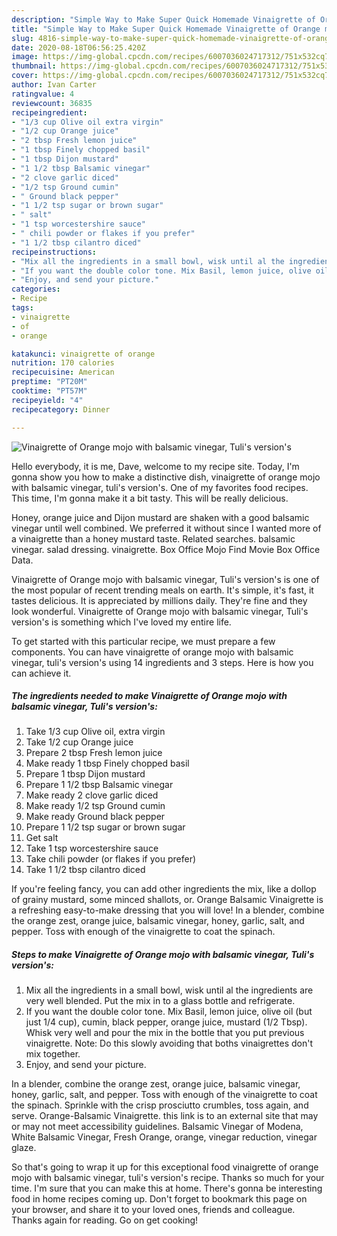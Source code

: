 ```yaml
---
description: "Simple Way to Make Super Quick Homemade Vinaigrette of Orange mojo with balsamic vinegar, Tuli&amp;#39;s version&amp;#39;s"
title: "Simple Way to Make Super Quick Homemade Vinaigrette of Orange mojo with balsamic vinegar, Tuli&amp;#39;s version&amp;#39;s"
slug: 4816-simple-way-to-make-super-quick-homemade-vinaigrette-of-orange-mojo-with-balsamic-vinegar-tuli-and-39-s-version-and-39-s
date: 2020-08-18T06:56:25.420Z
image: https://img-global.cpcdn.com/recipes/6007036024717312/751x532cq70/vinaigrette-of-orange-mojo-with-balsamic-vinegar-tulis-versions-recipe-main-photo.jpg
thumbnail: https://img-global.cpcdn.com/recipes/6007036024717312/751x532cq70/vinaigrette-of-orange-mojo-with-balsamic-vinegar-tulis-versions-recipe-main-photo.jpg
cover: https://img-global.cpcdn.com/recipes/6007036024717312/751x532cq70/vinaigrette-of-orange-mojo-with-balsamic-vinegar-tulis-versions-recipe-main-photo.jpg
author: Ivan Carter
ratingvalue: 4
reviewcount: 36835
recipeingredient:
- "1/3 cup Olive oil extra virgin"
- "1/2 cup Orange juice"
- "2 tbsp Fresh lemon juice"
- "1 tbsp Finely chopped basil"
- "1 tbsp Dijon mustard"
- "1 1/2 tbsp Balsamic vinegar"
- "2 clove garlic diced"
- "1/2 tsp Ground cumin"
- " Ground black pepper"
- "1 1/2 tsp sugar or brown sugar"
- " salt"
- "1 tsp worcestershire sauce"
- " chili powder or flakes if you prefer"
- "1 1/2 tbsp cilantro diced"
recipeinstructions:
- "Mix all the ingredients in a small bowl, wisk until al the ingredients are very well blended. Put the mix in to a glass bottle and refrigerate."
- "If you want the double color tone. Mix Basil, lemon juice, olive oil (but just 1/4 cup), cumin, black pepper,  orange juice, mustard (1/2 Tbsp). Whisk very well and pour the mix in the bottle that you put previous vinaigrette. Note: Do this slowly avoiding that boths vinaigrettes don&#39;t mix together."
- "Enjoy, and send your picture."
categories:
- Recipe
tags:
- vinaigrette
- of
- orange

katakunci: vinaigrette of orange 
nutrition: 170 calories
recipecuisine: American
preptime: "PT20M"
cooktime: "PT57M"
recipeyield: "4"
recipecategory: Dinner

---
```



![Vinaigrette of Orange mojo with balsamic vinegar, Tuli&#39;s version&#39;s](https://img-global.cpcdn.com/recipes/6007036024717312/751x532cq70/vinaigrette-of-orange-mojo-with-balsamic-vinegar-tulis-versions-recipe-main-photo.jpg)

Hello everybody, it is me, Dave, welcome to my recipe site. Today, I'm gonna show you how to make a distinctive dish, vinaigrette of orange mojo with balsamic vinegar, tuli&#39;s version&#39;s. One of my favorites food recipes. This time, I'm gonna make it a bit tasty. This will be really delicious.

Honey, orange juice and Dijon mustard are shaken with a good balsamic vinegar until well combined. We preferred it without since I wanted more of a vinaigrette than a honey mustard taste. Related searches. balsamic vinegar. salad dressing. vinaigrette. Box Office Mojo Find Movie Box Office Data.

Vinaigrette of Orange mojo with balsamic vinegar, Tuli&#39;s version&#39;s is one of the most popular of recent trending meals on earth. It's simple, it's fast, it tastes delicious. It is appreciated by millions daily. They're fine and they look wonderful. Vinaigrette of Orange mojo with balsamic vinegar, Tuli&#39;s version&#39;s is something which I've loved my entire life.


To get started with this particular recipe, we must prepare a few components. You can have vinaigrette of orange mojo with balsamic vinegar, tuli&#39;s version&#39;s using 14 ingredients and 3 steps. Here is how you can achieve it.

<!--inarticleads1-->

##### The ingredients needed to make Vinaigrette of Orange mojo with balsamic vinegar, Tuli&#39;s version&#39;s:

1. Take 1/3 cup Olive oil, extra virgin
1. Take 1/2 cup Orange juice
1. Prepare 2 tbsp Fresh lemon juice
1. Make ready 1 tbsp Finely chopped basil
1. Prepare 1 tbsp Dijon mustard
1. Prepare 1 1/2 tbsp Balsamic vinegar
1. Make ready 2 clove garlic diced
1. Make ready 1/2 tsp Ground cumin
1. Make ready  Ground black pepper
1. Prepare 1 1/2 tsp sugar or brown sugar
1. Get  salt
1. Take 1 tsp worcestershire sauce
1. Take  chili powder (or flakes if you prefer)
1. Take 1 1/2 tbsp cilantro diced


If you&#39;re feeling fancy, you can add other ingredients the mix, like a dollop of grainy mustard, some minced shallots, or. Orange Balsamic Vinaigrette is a refreshing easy-to-make dressing that you will love! In a blender, combine the orange zest, orange juice, balsamic vinegar, honey, garlic, salt, and pepper. Toss with enough of the vinaigrette to coat the spinach. 

<!--inarticleads2-->

##### Steps to make Vinaigrette of Orange mojo with balsamic vinegar, Tuli&#39;s version&#39;s:

1. Mix all the ingredients in a small bowl, wisk until al the ingredients are very well blended. Put the mix in to a glass bottle and refrigerate.
1. If you want the double color tone. Mix Basil, lemon juice, olive oil (but just 1/4 cup), cumin, black pepper,  orange juice, mustard (1/2 Tbsp). Whisk very well and pour the mix in the bottle that you put previous vinaigrette. Note: Do this slowly avoiding that boths vinaigrettes don&#39;t mix together.
1. Enjoy, and send your picture.


In a blender, combine the orange zest, orange juice, balsamic vinegar, honey, garlic, salt, and pepper. Toss with enough of the vinaigrette to coat the spinach. Sprinkle with the crisp prosciutto crumbles, toss again, and serve. Orange-Balsamic Vinaigrette. this link is to an external site that may or may not meet accessibility guidelines. Balsamic Vinegar of Modena, White Balsamic Vinegar, Fresh Orange, orange, vinegar reduction, vinegar glaze. 

So that's going to wrap it up for this exceptional food vinaigrette of orange mojo with balsamic vinegar, tuli&#39;s version&#39;s recipe. Thanks so much for your time. I'm sure that you can make this at home. There's gonna be interesting food in home recipes coming up. Don't forget to bookmark this page on your browser, and share it to your loved ones, friends and colleague. Thanks again for reading. Go on get cooking!
